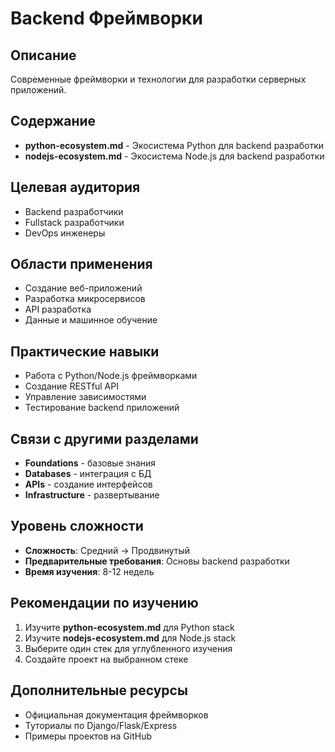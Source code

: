 # Backend Фреймворки

## Описание
Современные фреймворки и технологии для разработки серверных приложений.

## Содержание
- **python-ecosystem.md** - Экосистема Python для backend разработки
- **nodejs-ecosystem.md** - Экосистема Node.js для backend разработки

## Целевая аудитория
- Backend разработчики
- Fullstack разработчики
- DevOps инженеры

## Области применения
- Создание веб-приложений
- Разработка микросервисов
- API разработка
- Данные и машинное обучение

## Практические навыки
- Работа с Python/Node.js фреймворками
- Создание RESTful API
- Управление зависимостями
- Тестирование backend приложений

## Связи с другими разделами
- **Foundations** - базовые знания
- **Databases** - интеграция с БД
- **APIs** - создание интерфейсов
- **Infrastructure** - развертывание

## Уровень сложности
- **Сложность**: Средний → Продвинутый
- **Предварительные требования**: Основы backend разработки
- **Время изучения**: 8-12 недель

## Рекомендации по изучению
1. Изучите **python-ecosystem.md** для Python stack
2. Изучите **nodejs-ecosystem.md** для Node.js stack
3. Выберите один стек для углубленного изучения
4. Создайте проект на выбранном стеке

## Дополнительные ресурсы
- Официальная документация фреймворков
- Туториалы по Django/Flask/Express
- Примеры проектов на GitHub 